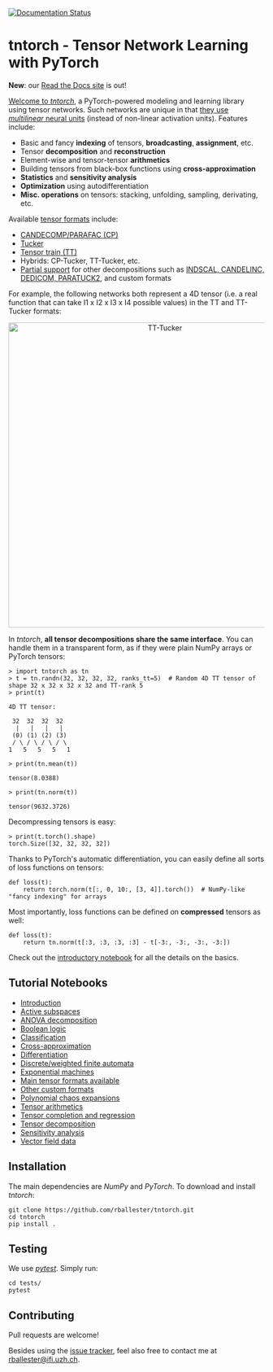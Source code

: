 [![Documentation Status](https://readthedocs.org/projects/tntorch/badge/?version=latest)](https://tntorch.readthedocs.io/en/latest/?badge=latest)

# tntorch - Tensor Network Learning with PyTorch

**New**: our [Read the Docs site](http://tntorch.readthedocs.io/) is out!

[Welcome to *tntorch*](https://github.com/VMML/tntorch/blob/master/docs/tutorials/introduction.ipynb), a PyTorch-powered modeling and learning library using tensor networks. Such networks are unique in that [they use *multilinear* neural units](https://arxiv.org/abs/1711.00811) (instead of non-linear activation units). Features include:

- Basic and fancy **indexing** of tensors, **broadcasting**, **assignment**, etc.
- Tensor **decomposition** and **reconstruction**
- Element-wise and tensor-tensor **arithmetics**
- Building tensors from black-box functions using **cross-approximation**
- **Statistics** and **sensitivity analysis**
- **Optimization** using autodifferentiation
- **Misc. operations** on tensors: stacking, unfolding, sampling, derivating, etc.


Available [tensor formats](https://github.com/rballester/tntorch/blob/master/docs/tutorials/main_formats.ipynb) include:

- [CANDECOMP/PARAFAC (CP)](https://epubs.siam.org/doi/pdf/10.1137/07070111X)
- [Tucker](https://epubs.siam.org/doi/pdf/10.1137/S0895479898346995)
- [Tensor train (TT)](https://epubs.siam.org/doi/abs/10.1137/090752286?journalCode=sjoce3)
- Hybrids: CP-Tucker, TT-Tucker, etc. 
- [Partial support](https://github.com/rballester/tntorch/blob/master/docs/tutorials/other_formats.ipynb) for other decompositions such as [INDSCAL, CANDELINC, DEDICOM, PARATUCK2](https://epubs.siam.org/doi/pdf/10.1137/07070111X), and custom formats

For example, the following networks both represent a 4D tensor (i.e. a real function that can take I1 x I2 x I3 x I4 possible values) in the TT and TT-Tucker formats:

<p align="center"><img src="https://github.com/rballester/tntorch/blob/master/images/tensors.jpg" width="600" title="TT-Tucker"></p>

In *tntorch*, **all tensor decompositions share the same interface**. You can handle them in a transparent form, as if they were plain NumPy arrays or PyTorch tensors:

```
> import tntorch as tn
> t = tn.randn(32, 32, 32, 32, ranks_tt=5)  # Random 4D TT tensor of shape 32 x 32 x 32 x 32 and TT-rank 5
> print(t)

4D TT tensor:

 32  32  32  32
  |   |   |   |
 (0) (1) (2) (3)
 / \ / \ / \ / \
1   5   5   5   1

> print(tn.mean(t))

tensor(8.0388)

> print(tn.norm(t))

tensor(9632.3726)
```

Decompressing tensors is easy:  

```
> print(t.torch().shape)
torch.Size([32, 32, 32, 32])
```

Thanks to PyTorch's automatic differentiation, you can easily define all sorts of loss functions on tensors:

```
def loss(t):
    return torch.norm(t[:, 0, 10:, [3, 4]].torch())  # NumPy-like "fancy indexing" for arrays
```

Most importantly, loss functions can be defined on **compressed** tensors as well:

```
def loss(t):
    return tn.norm(t[:3, :3, :3, :3] - t[-3:, -3:, -3:, -3:])
```

Check out the [introductory notebook](https://github.com/rballester/tntorch/blob/master/docs/tutorials/introduction.ipynb) for all the details on the basics.

## Tutorial Notebooks

- [Introduction](https://github.com/rballester/tntorch/blob/master/docs/tutorials/introduction.ipynb)
- [Active subspaces](https://github.com/rballester/tntorch/blob/master/docs/tutorials/active_subspaces.ipynb)
- [ANOVA decomposition](https://github.com/rballester/tntorch/blob/master/docs/tutorials/anova.ipynb)
- [Boolean logic](https://github.com/rballester/tntorch/blob/master/docs/tutorials/logic.ipynb)
- [Classification](https://github.com/rballester/tntorch/blob/master/docs/tutorials/classification.ipynb)
- [Cross-approximation](https://github.com/rballester/tntorch/blob/master/docs/tutorials/cross.ipynb)
- [Differentiation](https://github.com/rballester/tntorch/blob/master/docs/tutorials/derivatives.ipynb)
- [Discrete/weighted finite automata](https://github.com/rballester/tntorch/blob/master/docs/tutorials/automata.ipynb)
- [Exponential machines](https://github.com/rballester/tntorch/blob/master/docs/tutorials/exponential_machines.ipynb)
- [Main tensor formats available](https://github.com/rballester/tntorch/blob/master/docs/tutorials/main_formats.ipynb)
- [Other custom formats](https://github.com/rballester/tntorch/blob/master/docs/tutorials/other_formats.ipynb)
- [Polynomial chaos expansions](https://github.com/rballester/tntorch/blob/master/docs/tutorials/pce.ipynb)
- [Tensor arithmetics](https://github.com/rballester/tntorch/blob/master/docs/tutorials/arithmetics.ipynb)
- [Tensor completion and regression](https://github.com/rballester/tntorch/blob/master/docs/tutorials/completion.ipynb)
- [Tensor decomposition](https://github.com/rballester/tntorch/blob/master/docs/tutorials/decompositions.ipynb)
- [Sensitivity analysis](https://github.com/rballester/tntorch/blob/master/docs/tutorials/sobol.ipynb)
- [Vector field data](https://github.com/rballester/tntorch/blob/master/docs/tutorials/vector_fields.ipynb)

## Installation

The main dependencies are *NumPy* and *PyTorch*. To download and install *tntorch*:

```
git clone https://github.com/rballester/tntorch.git
cd tntorch
pip install .
```

## Testing

We use [*pytest*](https://docs.pytest.org/en/latest/). Simply run:

```
cd tests/
pytest
```

## Contributing

Pull requests are welcome! 

Besides using the [issue tracker](https://github.com/rballester/tntorch/issues), feel also free to contact me at <rballester@ifi.uzh.ch>.
